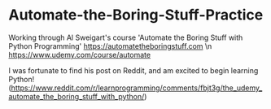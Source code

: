 # Automate-the-Boring-Stuff-Practice 

Working through Al Sweigart's course 'Automate the Boring Stuff with Python Programming'
https://automatetheboringstuff.com \n
https://www.udemy.com/course/automate

I was fortunate to find his post on Reddit, and am excited to begin learning Python! (https://www.reddit.com/r/learnprogramming/comments/fbjt3g/the_udemy_automate_the_boring_stuff_with_python/)
